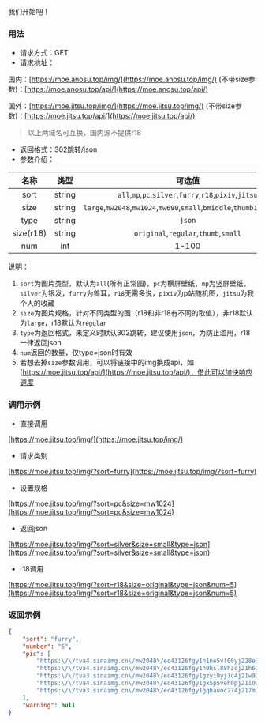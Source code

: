 我们开始吧！

### 用法
* 请求方式：GET
* 请求地址：

国内：[https://moe.anosu.top/img/](https://moe.anosu.top/img/)
(不带size参数)：[https://moe.anosu.top/api/](https://moe.anosu.top/api/)

国外：[https://moe.jitsu.top/img/](https://moe.jitsu.top/img/)
(不带size参数)：[https://moe.jitsu.top/api/](https://moe.jitsu.top/api/)

> 以上两域名可互换，国内源不提供r18

* 返回格式：302跳转/json
* 参数介绍：

| 名称 | 类型 | 可选值 |
|:----:|:----:|:----:|
|sort|string|`all`,`mp`,`pc`,`silver`,`furry`,`r18`,`pixiv`,`jitsu`|
|size|string|`large`,`mw2048`,`mw1024`,`mw690`,`small`,`bmiddle`,`thumb180`,`square`|
|type|string|`json`|
|size(r18)|string|`original`,`regular`,`thumb`,`small`|
|num|int|1-100|

说明：
1. `sort`为图片类型，默认为`all`(所有正常图)，`pc`为横屏壁纸，`mp`为竖屏壁纸，`silver`为银发，`furry`为兽耳，`r18`无需多说，`pixiv`为p站随机图，`jitsu`为我个人的收藏
2. `size`为图片规格，针对不同类型的图（r18和非r18有不同的取值），非r18默认为`large`，r18默认为`regular`
3. `type`为返回格式，未定义时默认302跳转，建议使用`json`，为防止滥用，r18一律返回json
4. `num`返回的数量，仅type=json时有效
5. 若想去掉`size`参数调用，可以将链接中的img换成api，如[https://moe.jitsu.top/api/](https://moe.jitsu.top/api/)，借此可以加快响应速度

### 调用示例
* 直接调用

[https://moe.jitsu.top/img/](https://moe.jitsu.top/img/)

* 请求类别

[https://moe.jitsu.top/img/?sort=furry](https://moe.jitsu.top/img/?sort=furry)

* 设置规格

[https://moe.jitsu.top/img/?sort=pc&size=mw1024](https://moe.jitsu.top/img/?sort=pc&size=mw1024)

* 返回json

[https://moe.jitsu.top/img/?sort=silver&size=small&type=json](https://moe.jitsu.top/img/?sort=silver&size=small&type=json)

* r18调用

[https://moe.jitsu.top/img/?sort=r18&size=original&type=json&num=5](https://moe.jitsu.top/img/?sort=r18&size=original&type=json&num=5)


### 返回示例
```json
{
    "sort": "furry",
    "number": "5",
    "pic": [
        "https:\/\/tva4.sinaimg.cn\/mw2048\/ec43126fgy1h1ne5vl08yj228e3cuhdt.jpg",
        "https:\/\/tva4.sinaimg.cn\/mw2048\/ec43126fgy1h0hsl88hzcj21h61vihdu.jpg",
        "https:\/\/tva3.sinaimg.cn\/mw2048\/ec43126fgy1gzyi9yj1c4j21w91nwu0x.jpg",
        "https:\/\/tva4.sinaimg.cn\/mw2048\/ec43126fgy1gx5p5veh0pj21i023i1ky.jpg",
        "https:\/\/tva3.sinaimg.cn\/mw2048\/ec43126fgy1gqhauoc274j217m1kwgww.jpg"
    ],
    "warning": null
}
```
